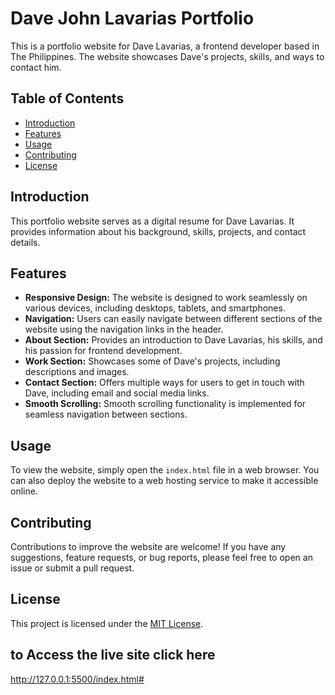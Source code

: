 # Dave John Lavarias Portfolio

This is a portfolio website for Dave Lavarias, a frontend developer based in The Philippines. The website showcases Dave's projects, skills, and ways to contact him.

## Table of Contents

- [Introduction](#introduction)
- [Features](#features)
- [Usage](#usage)
- [Contributing](#contributing)
- [License](#license)

## Introduction

This portfolio website serves as a digital resume for Dave Lavarias. It provides information about his background, skills, projects, and contact details.

## Features

- **Responsive Design:** The website is designed to work seamlessly on various devices, including desktops, tablets, and smartphones.
- **Navigation:** Users can easily navigate between different sections of the website using the navigation links in the header.
- **About Section:** Provides an introduction to Dave Lavarias, his skills, and his passion for frontend development.
- **Work Section:** Showcases some of Dave's projects, including descriptions and images.
- **Contact Section:** Offers multiple ways for users to get in touch with Dave, including email and social media links.
- **Smooth Scrolling:** Smooth scrolling functionality is implemented for seamless navigation between sections.

## Usage

To view the website, simply open the `index.html` file in a web browser. You can also deploy the website to a web hosting service to make it accessible online.

## Contributing

Contributions to improve the website are welcome! If you have any suggestions, feature requests, or bug reports, please feel free to open an issue or submit a pull request.

## License

This project is licensed under the [MIT License](LICENSE).

## to Access the live site click here
http://127.0.0.1:5500/index.html#
